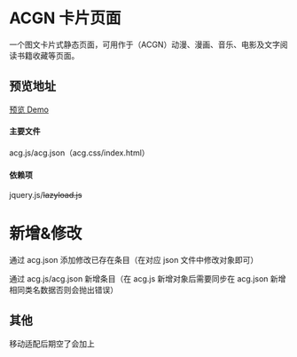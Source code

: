 # ACGN 卡片页面
一个图文卡片式静态页面，可用作于（ACGN）动漫、漫画、音乐、电影及文字阅读书籍收藏等页面。
## 预览地址
[预览 Demo](https://app.2broear.com/acg/)
#### 主要文件
acg.js/acg.json（acg.css/index.html）
#### 依赖项
jquery.js/~~lazyload.js~~

# 新增&修改
通过 acg.json 添加修改已存在条目（在对应 json 文件中修改对象即可）

通过 acg.js/acg.json 新增条目（在 acg.js 新增对象后需要同步在 acg.json 新增相同类名数据否则会抛出错误）

## 其他
移动适配后期空了会加上
